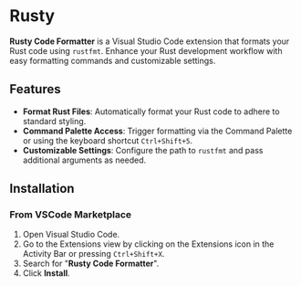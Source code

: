 # Rusty

**Rusty Code Formatter** is a Visual Studio Code extension that formats your Rust code using `rustfmt`. Enhance your Rust development workflow with easy formatting commands and customizable settings.

## Features

- **Format Rust Files**: Automatically format your Rust code to adhere to standard styling.
- **Command Palette Access**: Trigger formatting via the Command Palette or using the keyboard shortcut `Ctrl+Shift+5`.
- **Customizable Settings**: Configure the path to `rustfmt` and pass additional arguments as needed.

## Installation

### From VSCode Marketplace

1. Open Visual Studio Code.
2. Go to the Extensions view by clicking on the Extensions icon in the Activity Bar or pressing `Ctrl+Shift+X`.
3. Search for "**Rusty Code Formatter**".
4. Click **Install**.

